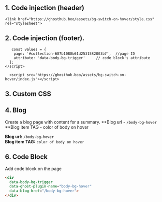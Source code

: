 ## 1. Code injection (header)
```
<link href="https://ghosthub.boo/assets/bg-switch-on-hover/style.css" rel="stylesheet">
```


## 2. Code injection (footer).
``` <script>
   const values = {
  	page: '#collection-687b1088b61d2531582003b7',  //page ID
    attribute: 'data-body-bg-trigger'     // code block's attribute
  };
</script>

  <script src="https://ghosthub.boo/assets/bg-switch-on-hover/index.js"></script>
```

## 3. Custom CSS
   

## 4. Blog
Create a blog page with content for a summary. 
**Blog url - ```/body-bg-hover```
**Blog item TAG - color of body on hover

**Blog url:** `/body-bg-hover`  
**Blog item TAG:** `color of body on hover`


## 6. Code Block
Add code block on the page
```html
<div 
  data-body-bg-trigger 
  data-ghost-plugin-name="body-bg-hover" 
  data-blog-href="/body-bg-hover">
</div>
```






